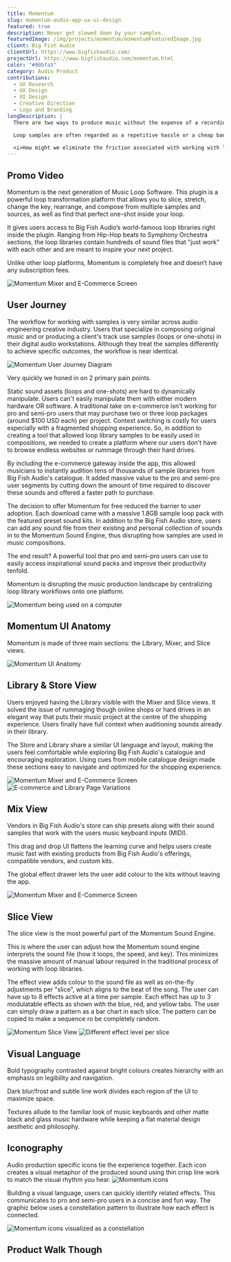 ```yaml
---
title: Momentum
slug: momentum-audio-app-ux-ui-design
featured: true
description: Never get slowed down by your samples.
featuredImage: /img/projects/momentum/momentumFeaturedImage.jpg
client: Big Fish Audio
clientUrl: https://www.bigfishaudio.com/
projectUrl: https://www.bigfishaudio.com/momentum.html
color: "#00bfa5"
category: Audio Product
contributions:
  - UX Research
  - UX Design
  - UI Design
  - Creative Direction
  - Logo and Branding
longDescription: |
  There are two ways to produce music without the expense of a recording studio: loop samples and digital instruments. Digital instruments have come a long way over the last decade but their loop sample counterparts haven't enjoyed the same leaps in innovation.

  Loop samples are often regarded as a repetitive hassle or a cheap band-aid in the community due to the friction associated with working with them. This friction is caused by the lack of discoverability, cost of acquiring unique sound samples, and the cumbersome workarounds needed to tweak each loop to fit your music piece.

  <i>How might we eliminate the friction associated with working with loop samples and create a flexible workflow in a digital platform?</i>
---
```


## Promo Video

<YouTube id="Xfm6bDUKEWY" />

Momentum is the next generation of Music Loop Software. This plugin is a powerful loop transformation platform that allows you to slice, stretch, change the key, rearrange, and compose from multiple samples and sources, as well as find that perfect one-shot inside your loop.

It gives users access to Big Fish Audio’s world-famous loop libraries right inside the plugin. Ranging from Hip-Hop beats to Symphony Orchestra sections, the loop libraries contain hundreds of sound files that "just work" with each other and are meant to inspire your next project.

Unlike other loop platforms, Momentum is completely free and doesn’t have any subscription fees.

![Momentum Mixer and E-Commerce Screen](/img/projects/momentum/momentumMixerScreen.jpg)

## User Journey

The workflow for working with samples is very similar across audio engineering creative industry. Users that specialize in composing original music and or producing a client's track use samples (loops or one-shots) in their digital audio workstations. Although they treat the samples differently to achieve specific outcomes, the workflow is near identical.

![Momentum User Journey Diagram](/img/projects/momentum/momentumUserJourney.jpg)

Very quickly we honed in on 2 primary pain points.

Static sound assets (loops and one-shots) are hard to dynamically manipulate. Users can't easily manipulate them with either modern hardware OR software.
A traditional take on e-commerce isn't working for pro and semi-pro users that may purchase two or three loop packages (around $100 USD each) per project. Context switching is costly for users especially with a fragmented shopping experience.
So, in addition to creating a tool that allowed loop library samples to be easily used in compositions, we needed to create a platform where our users don't have to browse endless websites or rummage through their hard drives.

By including the e-commerce gateway inside the app, this allowed musicians to instantly audition tens of thousands of sample libraries from Big Fish Audio's catalogue. It added massive value to the pro and semi-pro user segments by cutting down the amount of time required to discover these sounds and offered a faster path to purchase.

The decision to offer Momentum for free reduced the barrier to user adoption. Each download came with a massive 1.8GB sample loop pack with the featured preset sound kits. In addition to the Big Fish Audio store, users can add any sound file from their existing and personal collection of sounds in to the Momentum Sound Engine, thus disrupting how samples are used in music compositions.

The end result? A powerful tool that pro and semi-pro users can use to easily access inspirational sound packs and improve their productivity tenfold.

Momentum is disrupting the music production landscape by centralizing loop library workflows onto one platform.

![Momentum being used on a computer](/img/projects/momentum/momentumFeaturedImage.jpg)

## Momentum UI Anatomy

Momentum is made of three main sections: the Library, Mixer, and Slice views.

![Momentum UI Anatomy](/img/projects/momentum/momentumAnatomy.png)

## Library & Store View

Users enjoyed having the Library visible with the Mixer and Slice views. It solved the issue of rummaging though online shops or hard drives in an elegant way that puts their music project at the centre of the shopping experience. Users finally have full context when auditioning sounds already in their library.

The Store and Library share a similar UI language and layout, making the users feel comfortable while exploring Big Fish Audio's catalogue and encouraging exploration. Using cues from mobile catalogue design made these sections easy to navigate and optimized for the shopping experience.

![Momentum Mixer and E-Commerce Screen](/img/projects/momentum/momentumMixerScreen.jpg)
![E-commerce and Library Page Variations](/img/projects/momentum/momentumStorePages.jpg)

## Mix View

Vendors in Big Fish Audio's store can ship presets along with their sound samples that work with the users music keyboard inputs (MIDI).

This drag and drop UI flattens the learning curve and helps users create music fast with existing products from Big Fish Audio's offerings, compatible vendors, and custom kits.

The global effect drawer lets the user add colour to the kits without leaving the app.

![Momentum Mixer and E-Commerce Screen](/img/projects/momentum/momentumMixerScreen.jpg)

## Slice View

The slice view is the most powerful part of the Momentum Sound Engine.

This is where the user can adjust how the Momentum sound engine interprets the sound file (how it loops, the speed, and key). This minimizes the massive amount of manual labour required in the traditional process of working with loop libraries.

The effect view adds colour to the sound file as well as on-the-fly adjustments per "slice", which aligns to the beat of the song. The user can have up to 8 effects active at a time per sample. Each effect has up to 3 modulatable effects as shown with the blue, red, and yellow tabs. The user can simply draw a pattern as a bar chart in each slice. The pattern can be copied to make a sequence ro be completely random.

![Momentum Slice View](/img/projects/momentum/momentumSlice1.jpg)
![Different effect level per slice](/img/projects/momentum/momentumSlice1.jpg)

## Visual Language

Bold typography contrasted against bright colours creates hierarchy with an emphasis on legibility and navigation.

Dark blur/frost and subtle line work divides each region of the UI to maximize space.

Textures allude to the familiar look of music keyboards and other matte black and glass music hardware while keeping a flat material design aesthetic and philosophy.

## Iconography

Audio production specific icons tie the experience together. Each icon creates a visual metaphor of the produced sound using thin crisp line work to match the visual rhythm you hear.
![Momentum icons](/img/projects/momentum/momentumIcons.jpg)

Building a visual language, users can quickly identify related effects. This communicates to pro and semi-pro users in a concise and fun way. The graphic below uses a constellation pattern to illustrate how each effect is connected.

![Momentum icons visualized as a constellation](/img/projects/momentum/momentumConstellation.jpg)

## Product Walk Though

<YouTube id="xj5O5YtNyCM" />

<YouTube id="A8FTavhXi3c" />
